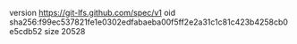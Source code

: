 version https://git-lfs.github.com/spec/v1
oid sha256:f99ec537821fe1e0302edfabaeba00f5ff2e2a31c1c81c423b4258cb0e5cdb52
size 20528
